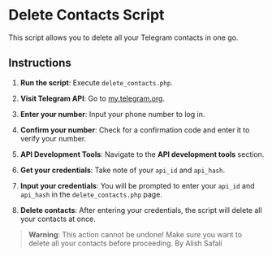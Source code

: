 # Delete Contacts Script

This script allows you to delete all your Telegram contacts in one go.

## Instructions

1. **Run the script**: Execute `delete_contacts.php`.

2. **Visit Telegram API**: Go to [my.telegram.org](https://my.telegram.org/).

3. **Enter your number**: Input your phone number to log in.

4. **Confirm your number**: Check for a confirmation code and enter it to verify your number.

5. **API Development Tools**: Navigate to the **API development tools** section.

6. **Get your credentials**: Take note of your `api_id` and `api_hash`.

7. **Input your credentials**: You will be prompted to enter your `api_id` and `api_hash` in the `delete_contacts.php` page.

8. **Delete contacts**: After entering your credentials, the script will delete all your contacts at once.

> **Warning**: This action cannot be undone! Make sure you want to delete all your contacts before proceeding.
>By Alish Safali